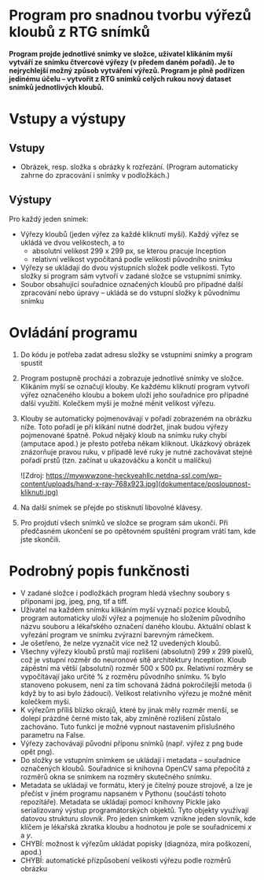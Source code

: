 Program pro snadnou tvorbu výřezů kloubů z RTG snímků
========================================
**Program projde jednotlivé snímky ve složce, uživatel klikáním myší
vytváří ze snímku čtvercové výřezy (v předem daném pořadí). Je to
nejrychlejší možný způsob vytváření výřezů. Program je plně podřízen
jedinému účelu – vytvořit z RTG snímků celých rukou nový dataset snímků
jednotlivých kloubů.**

# Vstupy a výstupy
## Vstupy
-  Obrázek, resp. složka s obrázky k rozřezání. (Program automaticky
   zahrne do zpracování i snímky v podložkách.)


## Výstupy
Pro každý jeden snímek:
-   Výřezy kloubů (jeden výřez za každé kliknutí myší). Každý výřez se
    ukládá ve dvou velikostech, a to
    - absolutní velikost 299 x 299 px, se kterou pracuje Inception
    - relativní velikost vypočítaná podle velikosti původního snímku
-   Výřezy se ukládají do dvou výstupních složek podle velikosti. Tyto
    složky si program sám vytvoří v zadané složce se vstupními snímky.
-   Soubor obsahující souřadnice označených kloubů pro případné další
    zpracování nebo úpravy – ukládá se do vstupní složky k původnímu
    snímku
    
# Ovládání programu
1. Do kódu je potřeba zadat adresu složky se vstupními snímky a program
   spustit
2. Program postupně prochází a zobrazuje jednotlivé snímky ve složce.
   Klikáním myší se označují klouby. Ke každému kliknutí program vytvoří
   výřez označeného kloubu a bokem uloží jeho souřadnice pro případné
   další využití. Kolečkem myši je možné měnit velikost výřezu.
3. Klouby se automaticky pojmenovávají v pořadí zobrazeném na obrázku
   níže. Toto pořadí je při klikání nutné dodržet, jinak budou výřezy
   pojmenované špatně. Pokud nějaký kloub na snímku ruky chybí (amputace
   apod.) je přesto potřeba někam kliknout. Ukázkový obrázek znázorňuje
   pravou ruku, v případě levé ruky je nutné zachovávat stejné pořadí
   prstů (tzn. začínat u ukazováčku a končit u malíčku)
   
   
   ![Zdroj: https://mywwwzone-heckyeahllc.netdna-ssl.com/wp-content/uploads/hand-x-ray-768x923.jpg](dokumentace/posloupnost-kliknuti.jpg)
4. Na další snímek se přejde po stisknutí libovolné klávesy. 
5. Pro projdutí všech snímků ve složce se program sám ukončí. Při
   předčasném ukončení se po opětovném spuštění program vrátí tam, kde
   jste skončili. 

# Podrobný popis funkčnosti
-   V zadané složce i podložkách program hledá všechny soubory s
    příponami jpg, jpeg, png, tif a tiff.
-   Uživatel na každém snímku klikáním myší vyznačí pozice kloubů,
    program automaticky uloží výřez a pojmenuje ho složením původního
    názvu souboru a lékařského označení daného kloubu. Aktuální oblast k
    vyřezání program ve snímku zvýrazní barevným rámečkem.
-   Je ošetřeno, že nelze vyznačit více než 12 uvedených kloubů.
-   Všechny výřezy kloubů prstů mají rozlišení (absolutní) 299 x 299
    pixelů, což je vstupní rozměr do neuronové sítě architektury
    Inception. Kloub zápěstní má větší (absolutní) rozměr 500 x 500 px.
    Relativní rozměry se vypočítávají jako určité % z rozměru původního
    snímku. % bylo stanoveno pokusem, není za tím schovaná žádná
    pokročilejší metoda (i když by to asi bylo žádoucí). Velikost
    relativního výřezu je možné měnit kolečkem myši.
-   K výřezům příliš blízko okrajů, které by jinak měly rozměr menší, se
    dolepí prázdné černé místo tak, aby zmíněné rozlišení zůstalo
    zachováno. Tuto funkci je možné vypnout nastavením příslušného
    parametru na False.
-   Výřezy zachovávají původní příponu snímků (např. výřez z png bude
    opět png).
-   Do složky se vstupním snímkem se ukládají i metadata – souřadnice
    označených kloubů. Souřadnice si knihovna OpenCV sama přepočítá z
    rozměrů okna se snímkem na rozměry skutečného snímku.
-   Metadata se ukládají ve formátu, který je čitelný pouze strojově, a
    lze je přečíst v jiném programu napsaném v Pythonu (součástí tohoto
    repozitáře). Metadata se ukládají pomocí knihovny Pickle jako
    serializovaný výstup programátorských objektů. Tyto objekty
    využívají datovou strukturu *slovník*. Pro jeden snímkem vznikne
    jeden slovník, kde klíčem je lékařská zkratka kloubu a hodnotou je
    pole se souřadnicemi *x* a *y*.
-   CHYBÍ: možnost k výřezům ukládat popisky (diagnóza, míra poškození,
    apod.)
-   CHYBÍ: automatické přizpůsobení velikosti výřezu podle rozměrů
    obrázku




